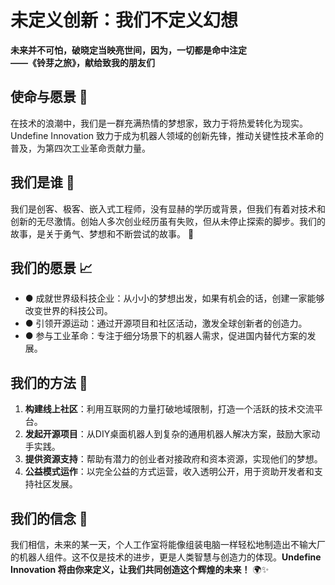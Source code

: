 # 未定义创新：我们不定义幻想

**未来并不可怕，破晓定当映亮世间，因为，一切都是命中注定**  
**——《铃芽之旅》，献给致我的朋友们**  

## 使命与愿景 🚀  
在技术的浪潮中，我们是一群充满热情的梦想家，致力于将热爱转化为现实。Undefine Innovation 致力于成为机器人领域的创新先锋，推动关键性技术革命的普及，为第四次工业革命贡献力量。  

## 我们是谁 👤  
我们是创客、极客、嵌入式工程师，没有显赫的学历或背景，但我们有着对技术和创新的无尽激情。创始人多次创业经历虽有失败，但从未停止探索的脚步。我们的故事，是关于勇气、梦想和不断尝试的故事。 💪  

## 我们的愿景 📈  
- ● 成就世界级科技企业：从小小的梦想出发，如果有机会的话，创建一家能够改变世界的科技公司。  
- ● 引领开源运动：通过开源项目和社区活动，激发全球创新者的创造力。  
- ● 参与工业革命：专注于细分场景下的机器人需求，促进国内替代方案的发展。  

## 我们的方法 🔧  
1. **构建线上社区**：利用互联网的力量打破地域限制，打造一个活跃的技术交流平台。  
2. **发起开源项目**：从DIY桌面机器人到复杂的通用机器人解决方案，鼓励大家动手实践。  
3. **提供资源支持**：帮助有潜力的创业者对接政府和资本资源，实现他们的梦想。  
4. **公益模式运作**：以完全公益的方式运营，收入透明公开，用于资助开发者和支持社区发展。  

## 我们的信念 🙏  
我们相信，未来的某一天，个人工作室将能像组装电脑一样轻松地制造出不输大厂的机器人组件。这不仅是技术的进步，更是人类智慧与创造力的体现。**Undefine Innovation 将由你来定义，让我们共同创造这个辉煌的未来！** 🌍✨  
